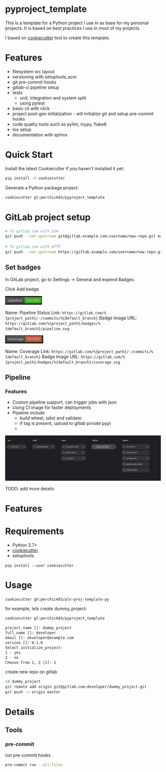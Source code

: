 # pyproject_template


This is a template for a Python project I use in as base for my personal projects.
It is based on best practices I use in most of my projects.

I based on [cookiecutter](https://github.com/cookiecutter/cookiecutter) tool to create this template.

# Features
* filesystem src layout
* versioning with setuptools_scm
* git pre-commit hooks
* gitlab-ci pipeline setup
* tests
  * unit, integration and system split
  * using pytest
* basic cli with click
* project post-gen initialization - will initialize git and setup pre-commit hooks
* code quality tools such as pylint, mypy, flake8
* tox setup
* documentation with sphinx


# Quick Start
Install the latest Cookiecutter if you haven't installed it yet:
```bash
pip install -U cookiecutter
```

Generate a Python package project:
```bash
cookiecutter gl:perchick03/pyproject_template
```



# GitLab project setup

```bash
# To gitlab.com with SSH
git push --set-upstream git@gitlab.example.com:username/new-repo.git master

# To gitlab.com with HTTP
git push --set-upstream https://gitlab.example.com/username/new-repo.git master
```
## Set badges
In GitLab project, go to Settings -> General and expend Badges

Click Add badge

![img_1.png](docs/images/img_1.png)


Name: Pipeline Status
Link: `https://gitlab.com/%{project_path}/-/commits/%{default_branch}`
Badge Image URL: `https://gitlab.com/%{project_path}/badges/%{default_branch}/pipeline.svg`

![img_2.png](docs/images/img_2.png)

Name: Coverage
Link: `https://gitlab.com/%{project_path}/-/commits/%{default_branch}`
Badge Image URL: `https://gitlab.com/%{project_path}/badges/%{default_branch}/coverage.svg`

## Pipeline

### Features
* Custom pipeline support, can trigger jobs with json
* Using CI image for faster deployments
* Pipeline include
  * build wheel, sdist and validate
  * if tag is present, upload to gitlab private pypi
  * 
![img.png](docs/images/img.png)

TODO: add more details


# Features


# Requirements
* Python 3.7+
* [cookiecutter](https://github.com/cookiecutter/cookiecutter)
* setuptools

`pip install --user cookiecutter`

# Usage

`cookiecutter gh:perchick03/pln-proj-template-py`


for example, lets create dummy_project:
```bash
cookiecutter gl:perchick03/pyproject_template
````
```text
project_name []: dummy_project
full_name []: developer
email []: developer@example.com
version []: 0.1.0
Select initialize_project:
1 - yes
2 - no
Choose from 1, 2 [1]: 1
```
create new repo on gitlab
```bash
cd dummy_project
git remote add origin git@gitlab.com:developer/dummy_project.git
git push -u origin master
```

# Details

## Tools
### pre-commit

run pre-commit hooks
```bash
pre-commit run --all-files
```
